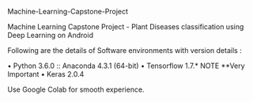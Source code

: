 Machine-Learning-Capstone-Project

Machine Learning Capstone Project - Plant Diseases classification using Deep Learning on Android


Following are the details of Software environments with version details :

• Python 3.6.0 :: Anaconda 4.3.1 (64-bit)
• Tensorflow 1.7.*  NOTE **Very Important
• Keras 2.0.4

Use Google Colab for smooth experience.

